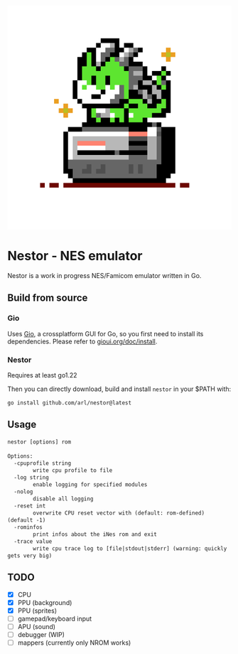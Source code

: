 ![Nestor](logo.png)

# Nestor - NES emulator

Nestor is a work in progress NES/Famicom emulator written in Go.

## Build from source

### Gio

Uses [Gio](gioui.org), a crossplatform GUI for Go, so you first need to install its dependencies.
Please refer to [gioui.org/doc/install](https://gioui.org/doc/install).

### Nestor

Requires at least go1.22

Then you can directly download, build and install `nestor` in your $PATH with:

```
go install github.com/arl/nestor@latest
```

## Usage

```
nestor [options] rom

Options:
  -cpuprofile string
        write cpu profile to file
  -log string
        enable logging for specified modules
  -nolog
        disable all logging
  -reset int
        overwrite CPU reset vector with (default: rom-defined) (default -1)
  -rominfos
        print infos about the iNes rom and exit
  -trace value
        write cpu trace log to [file|stdout|stderr] (warning: quickly gets very big)
```


## TODO

 - [x] CPU
 - [x] PPU (background)
 - [x] PPU (sprites)
 - [ ] gamepad/keyboard input
 - [ ] APU (sound)
 - [ ] debugger (WIP)
 - [ ] mappers (currently only NROM works)
